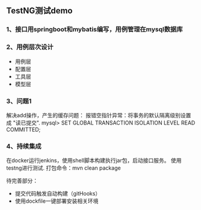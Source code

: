 ## TestNG测试demo
### 1、接口用springboot和mybatis编写，用例管理在mysql数据库

### 2、用例层次设计
- 用例层
- 配置层
- 工具层
- 模型层

### 3、问题1
解决add操作，产生的缓存问题：
报错空指针异常：将事务的默认隔离级别设置成 "读已提交".
mysql> SET GLOBAL TRANSACTION ISOLATION LEVEL READ COMMITTED;

### 4、持续集成
在docker运行jenkins，使用shell脚本构建执行jar包，启动接口服务。
使用testng进行测试.
打包命令：mvn clean package

待完善部分：
- 提交代码触发自动构建（gitHooks）
- 使用dockfile一键部署安装相关环境

